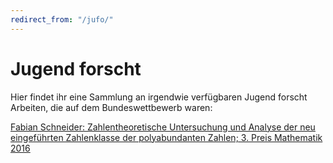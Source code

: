 ```yaml
---
redirect_from: "/jufo/"
---
```


# Jugend forscht

Hier findet ihr eine Sammlung an irgendwie verfügbaren Jugend forscht Arbeiten, die auf dem Bundeswettbewerb waren:


[Fabian Schneider: Zahlentheoretische Untersuchung und Analyse der neu eingeführten Zahlenklasse der polyabundanten Zahlen; 3. Preis Mathematik 2016](http://docs.fschneider.info/F_Schneider_5te_Prüfung.pdf)
